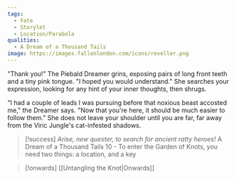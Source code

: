 ```yaml
---
tags:
  - Fate
  - Storylet
  - Location/Parabola
qualities:
  - A Dream of a Thousand Tails
image: https://images.fallenlondon.com/icons/reveller.png
---
```

"Thank you!" The Piebald Dreamer grins, exposing pairs of long front teeth and a tiny pink tongue. "I hoped you would understand." She searches your expression, looking for any hint of your inner thoughts, then shrugs.

"I had a couple of leads I was pursuing before that noxious beast accosted me," the Dreamer says. "Now that you're here, it should be much easier to follow them." She does not leave your shoulder until you are far, far away from the Viric Jungle's cat-infested shadows.


> [!success] *Arise, new quester, to search for ancient ratty heroes!*
> A Dream of a Thousand Tails 10 - To enter the Garden of Knots, you need two things: a location, and a key

> [!onwards] [[Untangling the Knot|Onwards]]
